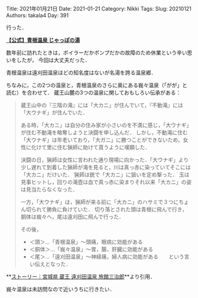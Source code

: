 ﻿Title: 2021年01月21日
Date: 2021-01-21
Category: Nikki
Tags: 
Slug: 20210121
Authors: takala4
Day: 391



行った．


**[【公式】青根温泉 じゃっぽの湯](https://japponoyu.jp/)**


数年前に訪れたときは，ボイラーだかポンプだかの故障のため休業という辛い思いをしたが，
今回は大丈夫だった．



青根温泉は遠刈田温泉ほどの知名度はないが名湯を誇る温泉郷．


ちなみに，この2つの温泉と，青根温泉のさらに奥にある峩々温泉（「がが」と読む）を合わせて．
蔵王山麓の3つの温泉に関しておもしろい伝承がある：


>
> 蔵王山中の『三階の滝』には「大カニ」が住んでいて，『不動滝』には「大ウナギ」が住んでいた．
>
>
> ある時，「大カニ」は自分の住み家が小さいのを不満に感じ，「大ウナギ」が住む不動滝を略奪しようと決闘を申し込んだ．
> しかし，不動滝に住む「大ウナギ」は年老いており，「大ガニ」に勝つことができないため，女性に化けて里に住む猟師に助けて貰うように嘆願した．
>
>
> 決闘の日，猟師は女性に言われた通り現場に向かった．「大ウナギ」より少し遅れて到着した猟師が滝を見ると，川は真っ赤に染っていてそこには「大カニ」だけいた．
> 猟師は銃で「大カニ」に狙いを定め撃った．
> 玉は見事ヒットし，回りの滝壺は血で真っ赤に染まりそれ以来「大カニ」の姿は見当たらなくなった．
>
>
> 一方，「大ウナギ」は，猟師が来る前に「大カニ」のハサミで３つにちょん切られて勝負に負けていた．
> 切り落とされた頭は青根に飛んで行き，胴体は峩々へ，尾は遠刈田に飛んで行った．
>
>
> その後，
> * ＜頭＞…「青根温泉」～頭痛，眼病に効能がある
> * ＜胴体＞…「峩々温泉」～胃，腸，肝臓に効能がある
> * ＜尾＞…「遠刈田温泉」～神経痛，婦人病に効能がある　　という言い伝えとなった．
>

**[ストーリー｜宮城県 蔵王 遠刈田温泉 旅館三治郎](http://www.sanjirou.co.jp/story/)**より引用．




峩々温泉は未訪問なので近いうちに行きたい．